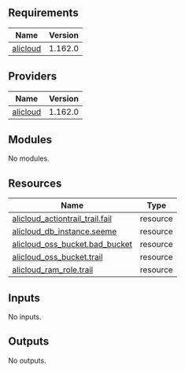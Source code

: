 <!-- BEGIN_TF_DOCS -->
## Requirements

| Name | Version |
|------|---------|
| <a name="requirement_alicloud"></a> [alicloud](#requirement\_alicloud) | 1.162.0 |

## Providers

| Name | Version |
|------|---------|
| <a name="provider_alicloud"></a> [alicloud](#provider\_alicloud) | 1.162.0 |

## Modules

No modules.

## Resources

| Name | Type |
|------|------|
| [alicloud_actiontrail_trail.fail](https://registry.terraform.io/providers/aliyun/alicloud/1.162.0/docs/resources/actiontrail_trail) | resource |
| [alicloud_db_instance.seeme](https://registry.terraform.io/providers/aliyun/alicloud/1.162.0/docs/resources/db_instance) | resource |
| [alicloud_oss_bucket.bad_bucket](https://registry.terraform.io/providers/aliyun/alicloud/1.162.0/docs/resources/oss_bucket) | resource |
| [alicloud_oss_bucket.trail](https://registry.terraform.io/providers/aliyun/alicloud/1.162.0/docs/resources/oss_bucket) | resource |
| [alicloud_ram_role.trail](https://registry.terraform.io/providers/aliyun/alicloud/1.162.0/docs/resources/ram_role) | resource |

## Inputs

No inputs.

## Outputs

No outputs.
<!-- END_TF_DOCS -->